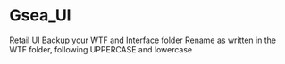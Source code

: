 # Gsea_UI
Retail UI
Backup your WTF and Interface folder
Rename as written in the WTF folder, following UPPERCASE and lowercase
